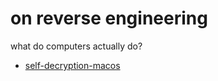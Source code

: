 # on reverse engineering

what do computers actually do?

- [self-decryption-macos](/reverse-engineering/self-decryption-macos.md)
